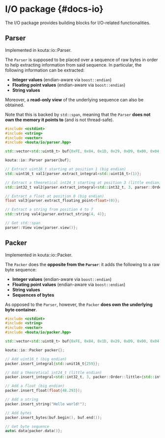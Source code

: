 # I/O package {#docs-io}

The I/O package provides building blocks for I/O-related functionalities.

## Parser

Implemented in kouta::io::Parser.

The `Parser` is supposed to be placed over a sequence of raw bytes in order to help extracting information from said sequence. In particular, the following information can be extracted:

- **Integer values** (endian-aware via `boost::endian`)
- **Floating point values** (endian-aware via `boost::endian`)
- **String values**

Moreover, a **read-only view** of the underlying sequence can also be obtained.

Note that this is backed by `std::span`, meaning that the `Parser` **does not own the memory it points to** (and is not thread-safe).

```cpp
#include <cstdint>
#include <string>
#include <vector>
#include <kouta/io/parser.hpp>

std::vector<std::uint8_t> buf{0xFE, 0x84, 0x1D, 0x29, 0xD9, 0x00, 0x04, 0x01, 0xFF};

kouta::io::Parser parser{buf};

// Extract uint16_t starting at position 1 (big endian)
std::uint16_t val1{parser.extract_integral<std::uint16_t>(1)};

// Extract a theoretical int24_t starting at position 3 (little endian)
std::int32_t val2{parser.extract_integral<std::int32_t, 3, parser::Order::little>(3)};

// Extract a float at position 0 (big endian)
float val3{parser.extract_floating_point<float>(0)};

// Extract a string from position 4 to 7
std::string val4{parser.extract_string(4, 4)};

// Get std::span
parser::View view{parser.view()};
```

## Packer

Implemented in kouta::io::Packer.

The `Packer` does the **opposite from the `Parser`**: it adds the following to a raw byte sequence:

- **Integer values** (endian-aware via `boost::endian`)
- **Floating point values** (endian-aware via `boost::endian`)
- **String values**
- **Sequences of bytes**

As opposed to the `Parser`, however, the `Packer` **does own the underlying byte container**.

```cpp
#include <cstdint>
#include <string>
#include <vector>
#include <kouta/io/packer.hpp>

std::vector<std::uint8_t> buf{0xFE, 0x84, 0x1D, 0x29, 0xD9, 0x00, 0x04, 0x01, 0xFF};

kouta::io::Packer packer{};

// Add uint16_t (big endian)
packer.insert_integral{std::unit16_t{259}};

// Add a theoretical int24_t (little endian)
packer.insert_integral<std::int32_t, 3, packer::Order::little>{std::int32_t{2837}};

// Add a float (big endian)
packer.insert_float(float{48.293});

// Add a string
packer.insert_string("Hello world!");

// Add bytes
packer.insert_bytes(buf.begin(), buf.end());

// Get byte sequence
auto& data{packer.data()};
```
